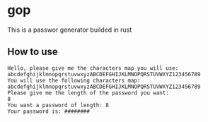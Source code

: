 # gop
This is a passwor generator builded in rust

## How to use
```
Hello, please give me the characters map you will use:
abcdefghijklmnopqrstuvwxyzABCDEFGHIJKLMNOPQRSTUVWXYZ123456789
You will use the following characters map: abcdefghijklmnopqrstuvwxyzABCDEFGHIJKLMNOPQRSTUVWXYZ123456789
Please give me the length of the password you want:
8
You want a password of length: 8
Your password is: ########
```
